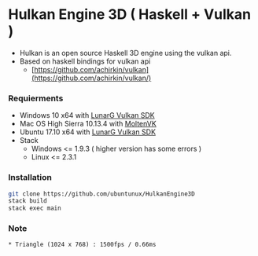 # Hulkan Engine 3D ( Haskell + Vulkan )
  * Hulkan is an open source Haskell 3D engine using the vulkan api.  
  * Based on haskell bindings for vulkan api
    * [https://github.com/achirkin/vulkan](https://github.com/achirkin/vulkan/)
    
### Requierments
  * Windows 10 x64 with [LunarG Vulkan SDK](https://www.lunarg.com/vulkan-sdk/)
  * Mac OS High Sierra 10.13.4 with [MoltenVK](https://github.com/KhronosGroup/MoltenVK)
  * Ubuntu 17.10 x64 with [LunarG Vulkan SDK](https://www.lunarg.com/vulkan-sdk/)
  * Stack
    * Windows <= 1.9.3 ( higher version has some errors )
    * Linux <= 2.3.1
  
### Installation
```bash
git clone https://github.com/ubuntunux/HulkanEngine3D
stack build
stack exec main
```

### Note
    * Triangle (1024 x 768) : 1500fps / 0.66ms
